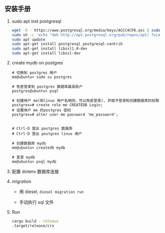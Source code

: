 ## 安装手册

1. sudo apt inst postgresql
	```sh
	wget -O - https://www.postgresql.org/media/keys/ACCC4CF8.asc | sudo apt-key add -
	sudo sh -c 'echo "deb http://apt.postgresql.org/pub/repos/apt/ focal-pgdg main" >> /etc/apt/sources.list.d/pgdg.list'
	sudo apt update
	sudo apt-get install postgresql postgresql-contrib
	sudo apt-get install libssl1.0-dev
	sudo apt-get install libssl-dev
	```

2. create mydb on postgres
	```
	# 切换到 postgres 用户
	me@ubuntu> sudo su postgres

	# 免密登录到 postgres 数据库最高账户
	postgres@ubuntu> psql

	# 创建用户 me(和linux 用户名相同，可以免密登录), 并赋予登录和创建数据库的权限
	postgres=# create role me CREATEDB Login;
	# 设置用户 me 的postgres 密码
	postgres=# alter user me password 'me_password';


	# Ctrl-D 登出 postgres 数据库
	# Ctrl-D 登出 postgres linux 用户

	# 创建数据库 mydb
	me@ubuntu> createdb mydb

	# 登录 mydb
	me@ubuntu> psql mydb
	```

3. 配置 dotenv 数据库连接

4. migration
	* 用 diesel, `diesel migration run`

	* 手动执行 sql 文件

5. Run
	```sh
	cargo build --release
	.target/release/crs
	```




